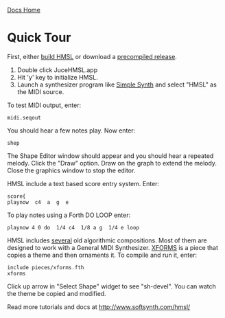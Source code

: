 [Docs Home](.)

# Quick Tour

First, either [build HMSL](build.md) or download a [precompiled release](https://github.com/philburk/hmsl/releases).

1. Double click JuceHMSL.app
1. Hit 'y' key to initialize HMSL.
1. Launch a synthesizer program like [Simple Synth](http://notahat.com/simplesynth/) and select "HMSL" as the MIDI source.

To test MIDI output, enter:

    midi.seqout

You should hear a few notes play. Now enter:

    shep
    
The Shape Editor window should appear and you should hear a repeated melody. Click the "Draw" option.
Draw on the graph to extend the melody.
Close the graphics window to stop the editor.

HMSL include a text based score entry system. Enter:

    score{
    playnow  c4  a  g  e

To play notes using a Forth DO LOOP enter:

    playnow 4 0 do  1/4 c4  1/8 a g  1/4 e loop

HMSL includes [several](https://github.com/philburk/hmsl/tree/master/hmsl/pieces) old algorithmic compositions. Most of them are designed to work with a General MIDI Synthesizer.
[XFORMS](https://github.com/philburk/hmsl/blob/master/hmsl/pieces/xforms.fth) is a piece that copies a theme and then ornaments it. 
To compile and run it, enter:

    include pieces/xforms.fth
    xforms

Click up arrow in "Select Shape" widget to see "sh-devel". You can watch the theme be copied and modified.

Read more tutorials and docs at <http://www.softsynth.com/hmsl/>
